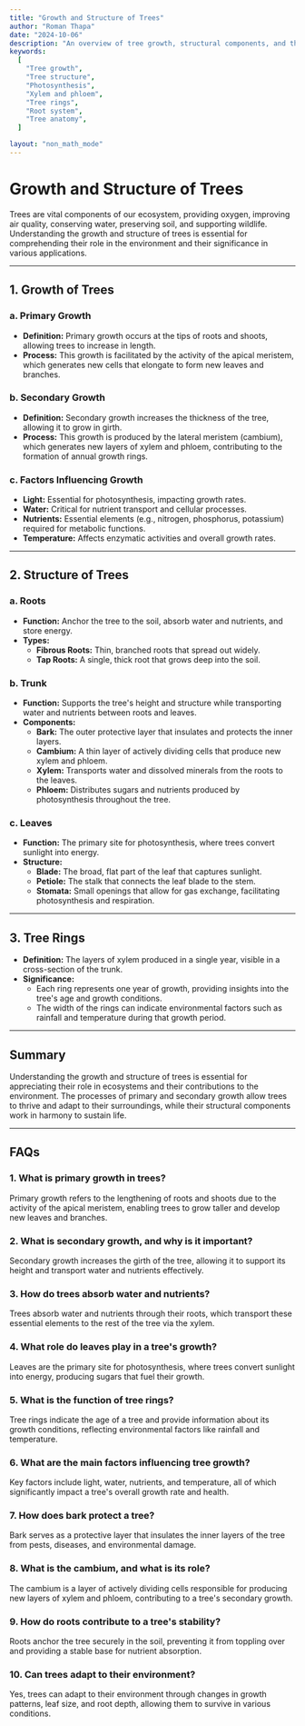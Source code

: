 ```yaml
---
title: "Growth and Structure of Trees"
author: "Roman Thapa"
date: "2024-10-06"
description: "An overview of tree growth, structural components, and their significance in the ecosystem."
keywords:
  [
    "Tree growth",
    "Tree structure",
    "Photosynthesis",
    "Xylem and phloem",
    "Tree rings",
    "Root system",
    "Tree anatomy",
  ]

layout: "non_math_mode"
---
```


# Growth and Structure of Trees

Trees are vital components of our ecosystem, providing oxygen, improving air quality, conserving water, preserving soil, and supporting wildlife. Understanding the growth and structure of trees is essential for comprehending their role in the environment and their significance in various applications.

---

## 1. Growth of Trees

### a. Primary Growth

- **Definition:** Primary growth occurs at the tips of roots and shoots, allowing trees to increase in length.
- **Process:** This growth is facilitated by the activity of the apical meristem, which generates new cells that elongate to form new leaves and branches.

### b. Secondary Growth

- **Definition:** Secondary growth increases the thickness of the tree, allowing it to grow in girth.
- **Process:** This growth is produced by the lateral meristem (cambium), which generates new layers of xylem and phloem, contributing to the formation of annual growth rings.

### c. Factors Influencing Growth

- **Light:** Essential for photosynthesis, impacting growth rates.
- **Water:** Critical for nutrient transport and cellular processes.
- **Nutrients:** Essential elements (e.g., nitrogen, phosphorus, potassium) required for metabolic functions.
- **Temperature:** Affects enzymatic activities and overall growth rates.

---

## 2. Structure of Trees

### a. Roots

- **Function:** Anchor the tree to the soil, absorb water and nutrients, and store energy.
- **Types:**
  - **Fibrous Roots:** Thin, branched roots that spread out widely.
  - **Tap Roots:** A single, thick root that grows deep into the soil.

### b. Trunk

- **Function:** Supports the tree's height and structure while transporting water and nutrients between roots and leaves.
- **Components:**
  - **Bark:** The outer protective layer that insulates and protects the inner layers.
  - **Cambium:** A thin layer of actively dividing cells that produce new xylem and phloem.
  - **Xylem:** Transports water and dissolved minerals from the roots to the leaves.
  - **Phloem:** Distributes sugars and nutrients produced by photosynthesis throughout the tree.

### c. Leaves

- **Function:** The primary site for photosynthesis, where trees convert sunlight into energy.
- **Structure:**
  - **Blade:** The broad, flat part of the leaf that captures sunlight.
  - **Petiole:** The stalk that connects the leaf blade to the stem.
  - **Stomata:** Small openings that allow for gas exchange, facilitating photosynthesis and respiration.

---

## 3. Tree Rings

- **Definition:** The layers of xylem produced in a single year, visible in a cross-section of the trunk.
- **Significance:**
  - Each ring represents one year of growth, providing insights into the tree's age and growth conditions.
  - The width of the rings can indicate environmental factors such as rainfall and temperature during that growth period.

---

## Summary

Understanding the growth and structure of trees is essential for appreciating their role in ecosystems and their contributions to the environment. The processes of primary and secondary growth allow trees to thrive and adapt to their surroundings, while their structural components work in harmony to sustain life.

---

## FAQs

### 1. What is primary growth in trees?

Primary growth refers to the lengthening of roots and shoots due to the activity of the apical meristem, enabling trees to grow taller and develop new leaves and branches.

### 2. What is secondary growth, and why is it important?

Secondary growth increases the girth of the tree, allowing it to support its height and transport water and nutrients effectively.

### 3. How do trees absorb water and nutrients?

Trees absorb water and nutrients through their roots, which transport these essential elements to the rest of the tree via the xylem.

### 4. What role do leaves play in a tree's growth?

Leaves are the primary site for photosynthesis, where trees convert sunlight into energy, producing sugars that fuel their growth.

### 5. What is the function of tree rings?

Tree rings indicate the age of a tree and provide information about its growth conditions, reflecting environmental factors like rainfall and temperature.

### 6. What are the main factors influencing tree growth?

Key factors include light, water, nutrients, and temperature, all of which significantly impact a tree's overall growth rate and health.

### 7. How does bark protect a tree?

Bark serves as a protective layer that insulates the inner layers of the tree from pests, diseases, and environmental damage.

### 8. What is the cambium, and what is its role?

The cambium is a layer of actively dividing cells responsible for producing new layers of xylem and phloem, contributing to a tree's secondary growth.

### 9. How do roots contribute to a tree's stability?

Roots anchor the tree securely in the soil, preventing it from toppling over and providing a stable base for nutrient absorption.

### 10. Can trees adapt to their environment?

Yes, trees can adapt to their environment through changes in growth patterns, leaf size, and root depth, allowing them to survive in various conditions.
